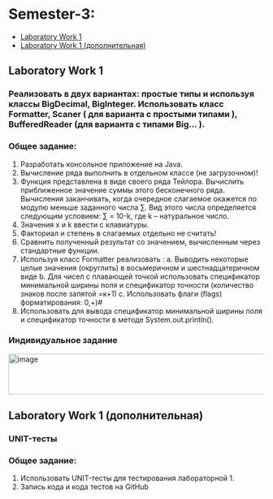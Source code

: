 # Semester-3:
- [Laboratory Work 1](#laboratory-work-1)
- [Laboratory Work 1 (дополнительная)](#laboratory-work-1-дополнительная)
## Laboratory Work 1
### Реализовать в двух вариантах: проcтые типы и используя классы BigDecimal, BigInteger. Использовать класс  Formatter, Scaner ( для варианта с простыми типами ), BufferedReader (для варианта с типами Big… ).

### Общее задание:
1. Разработать консольное приложение на Java.
2. Вычисление ряда выполнить в отдельном классе (не загрузочном)!
3. Функция представлена в виде своего ряда Тейлора. Вычислить приближенное значение суммы этого бесконечного ряда. Вычисления заканчивать, когда очередное слагаемое окажется по модулю меньше заданного числа ∑. Вид этого числа определяется  следующим условием:
 ∑ = 10-k, где k – натуральное число. 
4. Значения x и k ввести с клавиатуры. 
5. Факториал и степень в слагаемых отдельно не считать!
6. Сравнить полученный результат со значением, вычисленным через стандартные функции.
7. Используя  класс Formatter реализовать :
  a. Выводить некоторые целые значения (округлить) в восьмеричном и шестнадцатеричном виде
  b. Для чисел с плавающей точкой использовать спецификатор минимальной ширины поля и 
спецификатор точности (количество знаков после запятой =к+1)
  c. Использовать флаги (flags) форматирования: 0,+)#
8. Использовать  для вывода спецификатор минимальной ширины поля и спецификатор точности в методе System.out.println().

### Индивидуальное задание
<img width="652" height="80" alt="image" src="https://github.com/user-attachments/assets/94525764-67fc-4b8a-88b5-58d73f97ed43" />

## Laboratory Work 1 (дополнительная)
### UNIT-тесты 

### Общее задание:
1. Использовать UNIT-тесты для тестирования лабораторной 1.
2. Запись кода и кода тестов на GitHub
